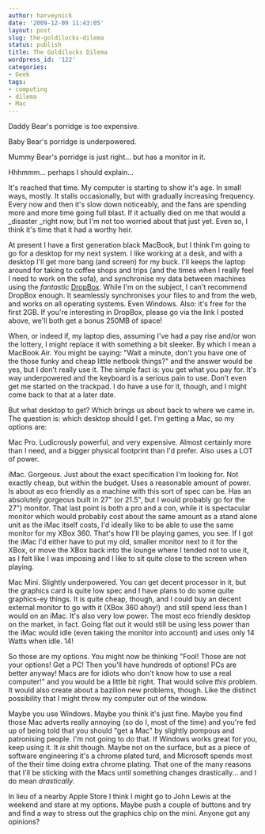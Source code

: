 ```yaml
---
author: harveynick
date: '2009-12-09 11:43:05'
layout: post
slug: the-goldilocks-dilema
status: publish
title: The Goldilocks Dilema
wordpress_id: '122'
categories:
- Geek
tags:
- computing
- dilema
- Mac
---
```

 
Daddy Bear's porridge is too expensive.  

Baby Bear's porridge is underpowered.  

Mummy Bear's porridge is just right... but has a monitor in it.  

Hhhmmm... perhaps I should explain...  

It's reached that time. My computer is starting to show it's age. In small ways, mostly. It stalls occasionally, but with gradually increasing frequency. Every now and then it's slow down noticeably, and the fans are spending more and more time going full blast. If it actually died on me that would a _disaster _right now, but I'm not too worried about that just yet. Even so, I think it's time that it had a worthy heir.  

<!-- more -->

At present I have a first generation black MacBook, but I think I'm going to go for a desktop for my next system. I like working at a desk, and with a desktop I'll get more bang (and screen) for my buck. I'll keeps the laptop around for taking to coffee shops and trips (and the times when I really feel I need to work on the sofa), and synchronise my data between machines using the _fantastic_ [DropBox](https://www.dropbox.com/referrals/NTExMTkzNDQ5/). While I'm on the subject, I can't recommend DropBox enough. It seamlessly synchronises your files to and from the web, and works on all operating systems. Even Windows. Also: it's free for the first 2GB. If you're interesting in DropBox, please go via the link I posted above, we'll both get a bonus 250MB of space! 
 
When, or indeed if, my laptop dies, assuming I've had a pay rise and/or won the lottery, I might replace it with something a bit sleeker. By which I mean a MacBook Air. You might be saying: "Wait a minute, don't you have one of the those funky and cheap little netbook things?" and the answer would be yes, but I don't really use it. The simple fact is: you get what you pay for. It's way underpowered and the keyboard is a serious pain to use. Don't even get me started on the trackpad. I do have a use for it, though, and I might come back to that at a later date.  

But what desktop to get? Which brings us about back to where we came in. The question is: which desktop should I get. I'm getting a Mac, so my options are:  

Mac Pro. Ludicrously powerful, and very expensive. Almost certainly more than I need, and a bigger physical footprint than I'd prefer. Also uses a LOT of power. 
 
iMac. Gorgeous. Just about the exact specification I'm looking for. Not exactly cheap, but within the budget. Uses a reasonable amount of power. Is about as eco friendly as a machine with this sort of spec can be. Has an absolutely gorgeous built in 27" (or 21.5", but I would probably go for the 27") monitor. That last point is both a pro and a con, while it is spectacular monitor which would probably cost about the same amount as a stand alone unit as the iMac itself costs, I'd ideally like to be able to use the same monitor for my XBox 360. That's how I'll be playing games, you see. If I got the iMac I'd either have to put my old, smaller monitor next to it for the XBox, or move the XBox back into the lounge where I tended not to use it, as I felt like I was imposing and I like to sit quite close to the screen when playing.  

Mac Mini. Slightly underpowered. You can get decent processor in it, but the graphics card is quite low spec and I have plans to do some quite graphics-ey things. It is quite cheap, though, and I could buy an decent external monitor to go with it (XBox 360 ahoy!)  and still spend less than I would on an iMac. It's also very low power. The most eco friendly desktop on the market, in fact. Going flat out it would still be using less power than the iMac would idle (even taking the monitor into account) and uses only 14 Watts when idle. 14!  

So those are my options. You might now be thinking "Fool! Those are not your options! Get a PC! Then you'll have hundreds of options! PCs are better anyway! Macs are for idiots who don't know how to use a real computer!" and you would be a little bit right. That would solve _this_ problem. It would also create about a bazilion new problems, though. Like the distinct possibility that I might throw my computer out of the window. 

Maybe you use Windows. Maybe you think it's just fine. Maybe you find those Mac adverts really annoying (so do I, most of the time) and you're fed up of being told that you should "get a Mac" by slightly pompous and patronising people. I'm not going to do that. If Windows works great for you, keep using it. It _is_ shit though. Maybe not on the surface, but as a piece of software engineering it's a chrome plated turd, and Microsoft spends most of the their time doing extra chrome plating. That one of the many reasons that I'll be sticking with the Macs until something changes drastically... and I do mean _drastically_.  

In lieu of a nearby Apple Store I think I might go to John Lewis at the weekend and stare at my options. Maybe push a couple of buttons and try and find a way to stress out the graphics chip on the mini. Anyone got any opinions?
